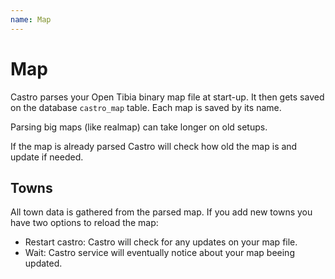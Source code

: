 ```yaml
---
name: Map
---
```


# Map

Castro parses your Open Tibia binary map file at start-up. It then gets saved on the database `castro_map` table. Each map is saved by its name.

Parsing big maps (like realmap) can take longer on old setups.

If the map is already parsed Castro will check how old the map is and update if needed.

## Towns

All town data is gathered from the parsed map. If you add new towns you have two options to reload the map:

- Restart castro: Castro will check for any updates on your map file.
- Wait: Castro service will eventually notice about your map beeing updated.